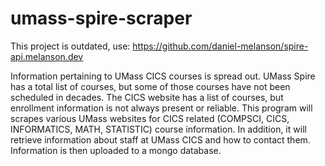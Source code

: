 # umass-spire-scraper

This project is outdated, use: https://github.com/daniel-melanson/spire-api.melanson.dev

Information pertaining to UMass CICS courses is spread out. UMass
Spire has a total list of courses, but some of those courses have not been scheduled in decades. The CICS website has a list of courses, but enrollment information is not always present or reliable. This program will scrapes various UMass websites for CICS related (COMPSCI, CICS, INFORMATICS, MATH, STATISTIC) course information. In addition, it will retrieve information about staff at UMass CICS and how to contact them. Information is then uploaded to a mongo database.
